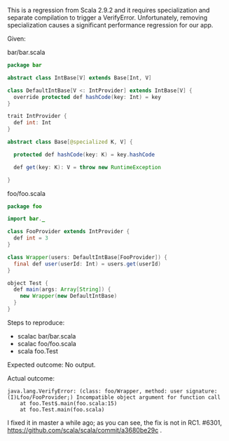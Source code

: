 This is a regression from Scala 2.9.2 and it requires specialization and separate compilation to trigger a VerifyError. Unfortunately, removing specialization causes a significant performance regression for our app.

Given:

bar/bar.scala

```java
package bar

abstract class IntBase[V] extends Base[Int, V]

class DefaultIntBase[V <: IntProvider] extends IntBase[V] {
  override protected def hashCode(key: Int) = key
}

trait IntProvider {
  def int: Int
}

abstract class Base[@specialized K, V] {

  protected def hashCode(key: K) = key.hashCode

  def get(key: K): V = throw new RuntimeException

}
```

foo/foo.scala
```java
package foo

import bar._

class FooProvider extends IntProvider {
  def int = 3
}

class Wrapper(users: DefaultIntBase[FooProvider]) {
  final def user(userId: Int) = users.get(userId)
}

object Test {
  def main(args: Array[String]) {
    new Wrapper(new DefaultIntBase)
  }
}

```

Steps to reproduce:

- scalac bar/bar.scala 
- scalac foo/foo.scala
- scala foo.Test

Expected outcome: No output.

Actual outcome:
```
java.lang.VerifyError: (class: foo/Wrapper, method: user signature: (I)Lfoo/FooProvider;) Incompatible object argument for function call
	at foo.Test$.main(foo.scala:15)
	at foo.Test.main(foo.scala)
```
I fixed it in master a while ago; as you can see, the fix is not in RC1.  #6301, https://github.com/scala/scala/commit/a3680be29c .
